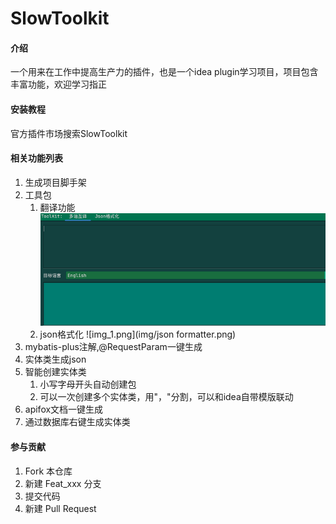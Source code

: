 # SlowToolkit

#### 介绍
一个用来在工作中提高生产力的插件，也是一个idea plugin学习项目，项目包含丰富功能，欢迎学习指正


#### 安装教程

官方插件市场搜索SlowToolkit

#### 相关功能列表
1. 生成项目脚手架
2. 工具包
   1. 翻译功能
   ![img.png](img/translator.png)
   2. json格式化
   ![img_1.png](img/json formatter.png)
3. mybatis-plus注解,@RequestParam一键生成
4. 实体类生成json
5. 智能创建实体类
   1. 小写字母开头自动创建包
   2. 可以一次创建多个实体类，用"，"分割，可以和idea自带模版联动
6. apifox文档一键生成
7. 通过数据库右键生成实体类

#### 参与贡献

1.  Fork 本仓库
2.  新建 Feat_xxx 分支
3.  提交代码
4.  新建 Pull Request
